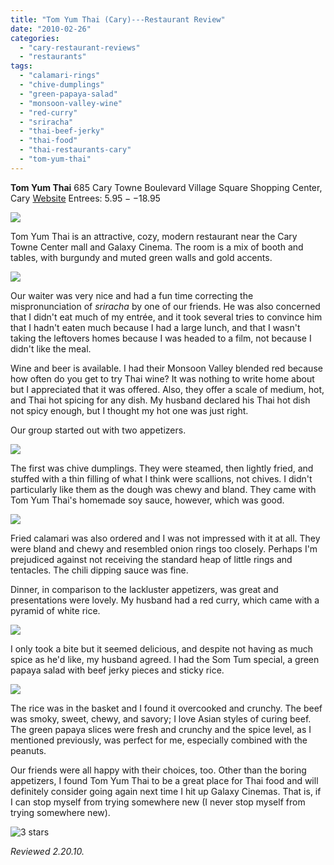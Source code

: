 ```yaml
---
title: "Tom Yum Thai (Cary)---Restaurant Review"
date: "2010-02-26"
categories:
  - "cary-restaurant-reviews"
  - "restaurants"
tags:
  - "calamari-rings"
  - "chive-dumplings"
  - "green-papaya-salad"
  - "monsoon-valley-wine"
  - "red-curry"
  - "sriracha"
  - "thai-beef-jerky"
  - "thai-food"
  - "thai-restaurants-cary"
  - "tom-yum-thai"
---
```


**Tom Yum Thai** 685 Cary Towne Boulevard Village Square Shopping Center, Cary [Website](http://www.tomyumthaicary.com/) Entrees: $5.95--$18.95

![](http://www.thegourmez.com/gourmez/photos/tomyumthai6.jpg)

Tom Yum Thai is an attractive, cozy, modern restaurant near the Cary Towne Center mall and Galaxy Cinema. The room is a mix of booth and tables, with burgundy and muted green walls and gold accents.

![](http://www.thegourmez.com/gourmez/photos/tomyumthai1.jpg)

Our waiter was very nice and had a fun time correcting the mispronunciation of _sriracha_ by one of our friends. He was also concerned that I didn't eat much of my entrée, and it took several tries to convince him that I hadn't eaten much because I had a large lunch, and that I wasn't taking the leftovers homes because I was headed to a film, not because I didn't like the meal.

Wine and beer is available. I had their Monsoon Valley blended red because how often do you get to try Thai wine? It was nothing to write home about but I appreciated that it was offered. Also, they offer a scale of medium, hot, and Thai hot spicing for any dish. My husband declared his Thai hot dish not spicy enough, but I thought my hot one was just right.

Our group started out with two appetizers.

![](http://www.thegourmez.com/gourmez/photos/tomyumthai5.jpg)

The first was chive dumplings. They were steamed, then lightly fried, and stuffed with a thin filling of what I think were scallions, not chives. I didn't particularly like them as the dough was chewy and bland. They came with Tom Yum Thai's homemade soy sauce, however, which was good.

![](http://www.thegourmez.com/gourmez/photos/tomyumthai4.jpg)

Fried calamari was also ordered and I was not impressed with it at all. They were bland and chewy and resembled onion rings too closely. Perhaps I'm prejudiced against not receiving the standard heap of little rings and tentacles. The chili dipping sauce was fine.

Dinner, in comparison to the lackluster appetizers, was great and presentations were lovely. My husband had a red curry, which came with a pyramid of white rice.

![](http://www.thegourmez.com/gourmez/photos/tomyumthai3.jpg)

I only took a bite but it seemed delicious, and despite not having as much spice as he'd like, my husband agreed. I had the Som Tum special, a green papaya salad with beef jerky pieces and sticky rice.

![](http://www.thegourmez.com/gourmez/photos/tomyumthai2.jpg)

The rice was in the basket and I found it overcooked and crunchy. The beef was smoky, sweet, chewy, and savory; I love Asian styles of curing beef. The green papaya slices were fresh and crunchy and the spice level, as I mentioned previously, was perfect for me, especially combined with the peanuts.

Our friends were all happy with their choices, too. Other than the boring appetizers, I found Tom Yum Thai to be a great place for Thai food and will definitely consider going again next time I hit up Galaxy Cinemas. That is, if I can stop myself from trying somewhere new (I never stop myself from trying somewhere new).




<div class="caption">

![3 stars](http://s3.amazonaws.com/thegourmez-wpmedia/2009/02/rating_avocado1.gif "rating_avocado1")</div>


_Reviewed 2.20.10._
